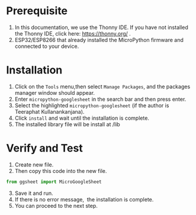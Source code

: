 # Prerequisite
1. In this documentation, we use the Thonny IDE. If you have not installed the Thonny IDE, click here: https://thonny.org/ .
2. ESP32/ESP8266 that already installed the MicroPython firmware and connected to your device.

# Installation 
1. Click on the `Tools` menu,then select `Manage Packages`, and the packages manager window should appear.
2. Enter `micropython-googlesheet` in the search bar and then press enter.
3. Select the highlighted `micropython-googlesheet` (if the author is Teeraphat Kullanankanjana).
4. Click `install` and wait until the installation is complete.
5. The installed library file will be install at /lib

# Verify and Test 
1. Create new file. 
2. Then copy this code into the new file. 
```python
from ggsheet import MicroGoogleSheet 
```
3. Save it and run. 
4. If there is no error message,  the installation is complete.
5. You can proceed to the next step.
